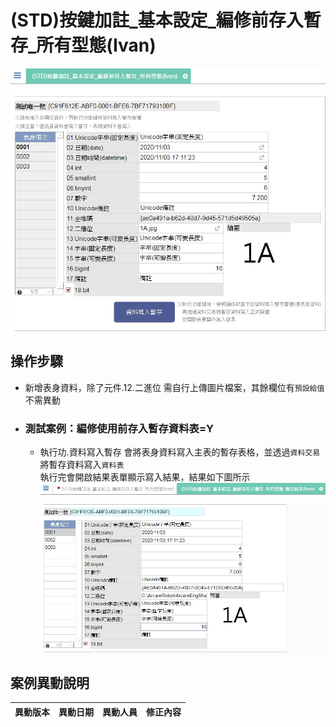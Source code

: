# (STD)按鍵加註_基本設定_編修前存入暫存_所有型態(Ivan)

![FX999500001878]

## 操作步驟		
* 新增表身資料，除了元件.12.二進位 需自行上傳圖片檔案，其餘欄位有`預設給值`不需異動
		
* ### 測試案例：編修使用前存入暫存資料表=Y	
	* 執行功.資料寫入暫存 會將表身資料寫入<rte>主表</rte>的<rte>暫存表格</rte>，並透過`資料交易`將暫存資料寫入`資料表`</br>
    執行完會開啟結果表單顯示寫入結果，結果如下圖所示    
    ![FX999500001878_result]

## <div id="history">案例異動說明</div>
|異動版本|異動日期|異動人員|修正內容|
|--------|-------|-------|-------|


<!--超連結引用ps.畫面上看不到-->
[FX999500001878]:attachment/FX999500001878.jpg
[FX999500001878_result]:attachment/FX999500001878_result.jpg